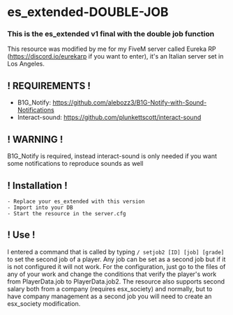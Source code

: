 # es_extended-DOUBLE-JOB
### This is the es_extended v1 final with the double job function

This resource was modified by me for my FiveM server called Eureka RP (https://discord.io/eurekarp if you want to enter), it's an Italian server set in Los Angeles.

## ! REQUIREMENTS !
- B1G_Notify: https://github.com/alebozz3/B1G-Notify-with-Sound-Notifications
- Interact-sound: https://github.com/plunkettscott/interact-sound

## ! WARNING !
B1G_Notify is required, instead interact-sound is only needed if you want some notifications to reproduce sounds as well

## ! Installation !
```
- Replace your es_extended with this version
- Import into your DB
- Start the resource in the server.cfg
```

## ! Use !
I entered a command that is called by typing ```/ setjob2 [ID] [job] [grade]``` to set the second job of a player.
Any job can be set as a second job but if it is not configured it will not work.
For the configuration, just go to the files of any of your work and change the conditions that verify the player's work from PlayerData.job to PlayerData.job2. The resource also supports second salary both from a company (requires esx_society) and normally, but to have company management as a second job you will need to create an esx_society modification.
